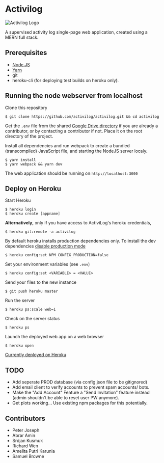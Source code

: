 # Activilog
![Activilog Logo](https://i.imgur.com/9iWt0IF.png)

A supervised activity log single-page web application, created using a MERN full stack.


## Prerequisites
* [Node.JS](https://nodejs.org/en/download/)
* [Yarn](https://yarnpkg.com/en/docs/install)
* git 
* heroku-cli (for deploying test builds on heroku only).

## Running the node webserver from localhost
Clone this repository
```
$ git clone https://github.com/activilog/activilog.git && cd activilog
```
Get the ```.env``` file from the shared [Google Drive directory](https://drive.google.com/drive/u/0/folders/0B281UB9AbcZhc0JRczd1Vnd1SFk) if you are already a contributor, or by contacting a contributor if not. Place it on the root directory of the project.

Install all dependencies and run webpack to create a bundled (transcompiled) JavaScript file, and starting the NodeJS server localy. 
```
$ yarn install
$ yarn webpack && yarn dev
```
The web application should be running on ```http://localhost:3000```

## Deploy on Heroku
Start Heroku
```
$ heroku login
$ heroku create [appname]
```
**Alternatively**, only if you have access to ActiviLog's heroku credentials, 
```
$ heroku git:remote -a activilog  
```
By default heroku installs production dependencies only. To install the dev dependencies [disable production mode](https://devcenter.heroku.com/articles/nodejs-support)
```
$ heroku config:set NPM_CONFIG_PRODUCTION=false
```
Set your environment variables (see ```.env```)
```
$ heroku config:set <VARIABLE> = <VALUE>
```
Send your files to the new instance 
```
$ git push heroku master
```
Run the server
```
$ heroku ps:scale web=1
```
Check on the server status
```
$ heroku ps
```
Launch the deployed web app on a web browser
```
$ heroku open
```
[Currently deployed on Heroku](https://activilog.herokuapp.com/)


## TODO
* Add seperate PROD database (via config.json file to be gitignored)
* Add email client to verify accounts to prevent spam accounts/ bots.
* Make the "Add Account" Feature a "Send Invitation" feature instead (admin shouldn't be able to reset user PW anymore).
* Get plots working... Use existing npm packages for this potentially.

## Contributors 
* Peter Joseph 
* Abrar Amin
* Srdjan Kusmuk 
* Richard Wen
* Amelita Putri Karunia
* Samuel Browne

